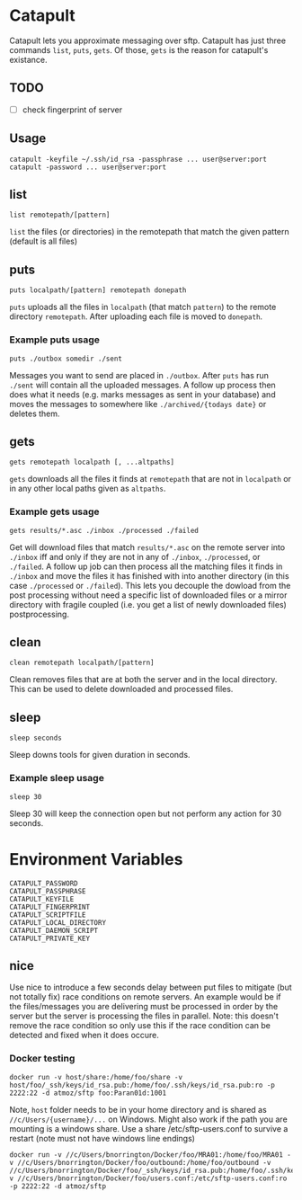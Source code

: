 # Catapult

Catapult lets you approximate messaging over sftp. Catapult has just three commands `list`, `puts`, `gets`. Of those, `gets` is the reason for catapult's existance.

## TODO

* [ ] check fingerprint of server

## Usage

    catapult -keyfile ~/.ssh/id_rsa -passphrase ... user@server:port
    catapult -password ... user@server:port

## list

    list remotepath/[pattern]

`list` the files (or directories) in the remotepath that match the given pattern (default is all files)

## puts

    puts localpath/[pattern] remotepath donepath

`puts` uploads all the files in `localpath` (that match `pattern`) to the remote directory `remotepath`. After uploading each file is moved to `donepath`.

### Example puts usage

    puts ./outbox somedir ./sent

Messages you want to send are placed in `./outbox`. After `puts` has run `./sent` will contain all the uploaded messages. A follow up process then does what it needs (e.g. marks messages as sent in your database) and moves the messages to somewhere like `./archived/{todays date}` or deletes them.

## gets

    gets remotepath localpath [, ...altpaths]

`gets` downloads all the files it finds at `remotepath` that are not in `localpath` or in any other local paths given as `altpaths`.


### Example gets usage

    gets results/*.asc ./inbox ./processed ./failed

Get will download files that match `results/*.asc` on the remote server into `./inbox` iff and only if they are not in any of `./inbox`, `./processed`, or `./failed`. A follow up job can then process all the matching files it finds in `./inbox` and move the files it has finished with into another directory (in this case `./processed` or `./failed`). This lets you decouple the dowload from the post processing without need a specific list of downloaded files or a mirror directory with fragile coupled (i.e. you get a list of newly downloaded files) postprocessing.


## clean

    clean remotepath localpath/[pattern]

Clean removes files that are at both the server and in the local directory. This can be used to delete downloaded and processed files.

## sleep

    sleep seconds

Sleep downs tools for given duration in seconds.

### Example sleep usage

    sleep 30

Sleep 30 will keep the connection open but not perform any action for 30 seconds.


# Environment Variables

    CATAPULT_PASSWORD
    CATAPULT_PASSPHRASE
    CATAPULT_KEYFILE
    CATAPULT_FINGERPRINT
    CATAPULT_SCRIPTFILE
    CATAPULT_LOCAL_DIRECTORY
    CATAPULT_DAEMON_SCRIPT
    CATAPULT_PRIVATE_KEY

## nice

Use nice to introduce a few seconds delay between put files to mitigate (but not totally fix) race conditions on remote servers. An example would be if the files/messages you are delivering must be processed in order by the server but the server is processing the files in parallel. Note: this doesn't remove the race condition so only use this if the race condition can be detected and fixed when it does occure.

### Docker testing

    docker run -v host/share:/home/foo/share -v host/foo/_ssh/keys/id_rsa.pub:/home/foo/.ssh/keys/id_rsa.pub:ro -p 2222:22 -d atmoz/sftp foo:Paran01d:1001

Note, `host` folder needs to be in your home directory and is shared as `//c/Users/{username}/...` on Windows. Might also work if the path you are mounting is a windows share. Use a share /etc/sftp-users.conf to survive a restart (note must not have windows line endings)

    docker run -v //c/Users/bnorrington/Docker/foo/MRA01:/home/foo/MRA01 -v //c/Users/bnorrington/Docker/foo/outbound:/home/foo/outbound -v //c/Users/bnorrington/Docker/foo/_ssh/keys/id_rsa.pub:/home/foo/.ssh/keys/id_rsa.pub:ro v //c/Users/bnorrington/Docker/foo/users.conf:/etc/sftp-users.conf:ro -p 2222:22 -d atmoz/sftp